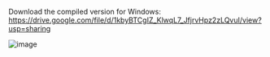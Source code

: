 Download the compiled version for Windows: https://drive.google.com/file/d/1kbyBTCgIZ_KlwqL7_JfjrvHpz2zLQvuI/view?usp=sharing

![image](https://github.com/user-attachments/assets/9dfbe425-688f-4a4b-8b98-eb25775d1e9f)


